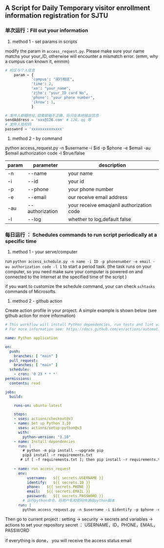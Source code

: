 ## A Script for Daily Temporary visitor enrollment information registration for SJTU

### 单次运行：Fill out your information
1. method 1 - set params in scripts

modify the param in `access_request.py`. Please make sure your name matchs your your_ID, otherwise will encounter a mismatch error. (emm, why a cumpus can known it, emmm)

```python
# 校区与个人信息
    param = {   
            'campus': "闵行校区",
            'time': 2,
            'xm': "your_name",
            'zjhm': "your_ID card No",
            'phone': "your phone number",
            'iknow': 1,
            }

# 发件人邮箱地址,如果邮箱不正确，将只在本地输出信息
sendAddress = 'xxx@126.com' # 126，qq 等
# 发件人授权码
password = 'xxxxxxxxxxxxxx'
```

1. method 2 - by command

python access_request.py -n $username -i $id -p $phone  -e $email -au $email authorization code -l $true/false

param | parameter | description
---------|----------|---------
 -n | --name | your name
 -i | --id | your id
 -p |--phone | your phone number
  -e | --email | our receive email address
 -au | --authorization | your receive emaqianil authorization code
 -l | --log | whether to log,default false 


### 每日运行 ： Schedules commands  to run script periodically at a specific time

1. method 1 - your serve/computer

run `python access_schedule.py -n name -i ID -p phonenumber -e email -au authorization code -l 1` to start a period task. (the task runs on your computer, so you need make sure your computer is powered on and connected to the Internet at the specified time of the script  )

if you want to customize the schedule command, your can check `schtasks` commands of Microsofts.

1. method 2 - github action
   
Create action profile in your project. A simple example is shown below (see github action for more information)

```yaml
# This workflow will install Python dependencies, run tests and lint with a single version of Python
# For more information see: https://docs.github.com/en/actions/automating-builds-and-tests/building-and-testing-python

name: Python application

on:
  push:
    branches: [ "main" ]
  pull_request:
    branches: [ "main" ]
  schedule:
    - cron: '0 23 * * *'
permissions:
  contents: read

jobs:
  build:

    runs-on: ubuntu-latest

    steps:
    - uses: actions/checkout@v3
    - name: Set up Python 3.10
      uses: actions/setup-python@v3
      with:
        python-version: "3.10"
    - name: Install dependencies
      run: |
        # python -m pip install --upgrade pip
        pip3 install -r requirements.txt
       # if [ -f requirements.txt ]; then pip install -r requirements.txt; fi
       
    - name: run access_request
      env:
          username:   ${{ secrets.USERNAME }}
          identify:   ${{ secrets.ID }}
          phone:   ${{ secrets.PHONE }}
          email:   ${{ secrets.EMAIL }}
          password:   ${{ secrets.PASSWORD }}
        # 运行python命令，将用户名和密码传递给python脚本
      run: |
        python access_request.py -n $username -i $identify -p $phone -e $email -au $password
```

Then go to current project : setting → security → secrets and variables → actions to set your repository secret ： USERNAME，ID，PHONE，EMAIL，PASSWORD

if everything is done， you will receive the access status email
